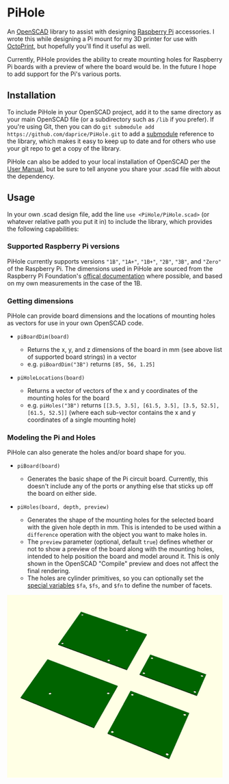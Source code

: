 # PiHole
An [OpenSCAD](http://www.openscad.org) library to assist with designing [Raspberry Pi](https://www.raspberrypi.org) accessories. I wrote this while designing a Pi mount for my 3D printer for use with [OctoPrint](http://octoprint.org), but hopefully you'll find it useful as well.

Currently, PiHole provides the ability to create mounting holes for Raspberry Pi boards with a preview of where the board would be. In the future I hope to add support for the Pi's various ports.

## Installation
To include PiHole in your OpenSCAD project, add it to the same directory as your main OpenSCAD file (or a subdirectory such as `/lib` if you prefer). If you're using Git, then you can do `git submodule add https://github.com/daprice/PiHole.git` to add a [submodule](http://www.git-scm.com/book/en/v2/Git-Tools-Submodules) reference to the library, which makes it easy to keep up to date and for others who use your git repo to get a copy of the library.

PiHole can also be added to your local installation of OpenSCAD per the [User Manual](https://en.wikibooks.org/wiki/OpenSCAD_User_Manual/Libraries), but be sure to tell anyone you share your .scad file with about the dependency.


## Usage
In your own .scad design file, add the line `use <PiHole/PiHole.scad>` (or whatever relative path you put it in) to include the library, which provides the following capabilities:

### Supported Raspberry Pi versions
PiHole currently supports versions `"1B"`, `"1A+"`, `"1B+"`, `"2B"`, `"3B"`, and `"Zero"` of the Raspberry Pi. The dimensions used in PiHole are sourced from the Raspberry Pi Foundation's [offical documentation](https://www.raspberrypi.org/documentation/hardware/raspberrypi/mechanical/) where possible, and based on my own measurements in the case of the 1B.

### Getting dimensions
PiHole can provide board dimensions and the locations of mounting holes as vectors for use in your own OpenSCAD code.

* `piBoardDim(board)`
	* Returns the x, y, and z dimensions of the board in mm (see above list of supported board strings) in a vector
	* e.g. `piBoardDim("3B")` returns `[85, 56, 1.25]`

* `piHoleLocations(board)`
	* Returns a vector of vectors of the x and y coordinates of the mounting holes for the board
	* e.g. `piHoles("3B")` returns `[[3.5, 3.5], [61.5, 3.5], [3.5, 52.5], [61.5, 52.5]]` (where each sub-vector contains the x and y coordinates of a single mounting hole)

### Modeling the Pi and Holes
PiHole can also generate the holes and/or board shape for you.

* `piBoard(board)`
	* Generates the basic shape of the Pi circuit board. Currently, this doesn't include any of the ports or anything else that sticks up off the board on either side.

* `piHoles(board, depth, preview)`
	* Generates the shape of the mounting holes for the selected board with the given hole depth in mm. This is intended to be used within a `difference` operation with the object you want to make holes in.
	* The `preview` parameter (optional, default `true`) defines whether or not to show a preview of the board along with the mounting holes, intended to help position the board and model around it. This is only shown in the OpenSCAD "Compile" preview and does not affect the final rendering.
	* The holes are cylinder primitives, so you can optionally set the [special variables](https://en.wikibooks.org/wiki/OpenSCAD_User_Manual/The_OpenSCAD_Language#Special_variables) `$fa`, `$fs`, and `$fn` to define the number of facets.


![Rendering of four of the Raspberry Pi board shapes supported by PiHole.scad](boards.png)
